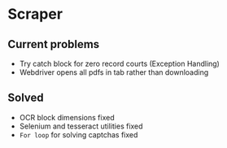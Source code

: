 # Scraper

## Current problems

* Try catch block for zero record courts (Exception Handling)
* Webdriver opens all pdfs in tab rather than downloading

## Solved 

* OCR block dimensions fixed
* Selenium and tesseract utilities fixed
* <code>For loop</code> for solving captchas fixed